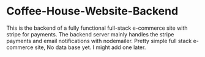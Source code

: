 # Coffee-House-Website-Backend
This is the backend of a fully functional full-stack e-commerce site with stripe for payments. The backend server mainly handles the stripe payments and email
notifications with nodemailer.
Pretty simple full stack e-commerce site, No data base yet. I might add one later.
